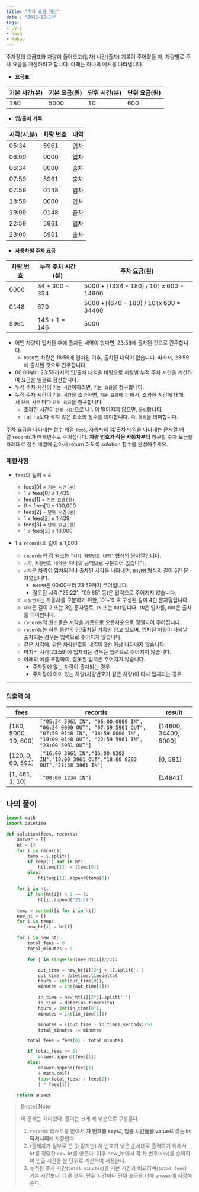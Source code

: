 ```yaml
---
title: "주차 요금 계산"
date : "2022-12-14"
tags:
- LV-2 
- hash 
- Kakao 
---
```


주차장의 요금표와 차량이 들어오고(입차) 나간(출차) 기록이 주어졌을 때, 차량별로 주차 요금을 계산하려고 합니다. 아래는 하나의 예시를 나타냅니다.

-   **요금표**

| 기본 시간(분) | 기본 요금(원) | 단위 시간(분) | 단위 요금(원) |
| ------------- | ------------- | ------------- | ------------- |
| 180              |         5000      |10               |            600   |

-   **입/출차 기록**

| 시각(시:분) | 차량 번호 | 내역 |
| ----------- | --------- | ---- |
| 05:34       | 5961      | 입차 |
| 06:00       | 0000      | 입차 |
| 06:34       | 0000      | 출차 |
| 07:59       | 5961      | 출차 |
| 07:59       | 0148      | 입차 |
| 18:59       | 0000      | 입차 |
| 19:09       | 0148      | 출차 |
| 22:59       | 5961      | 입차 |
| 23:00            |        5961   |    출차  |

-   **자동차별 주차 요금**

| 차량 번호 | 누적 주차 시간(분) | 주차 요금(원)                               |
| --------- | ------------------ | ------------------------------------------- |
| 0000      | 34 + 300 = 334     | 5000 + `⌈`(334 - 180) / 10`⌉` x 600 = 14600 |
| 0148      | 670                | 5000 +`⌈`(670 - 180) / 10`⌉`x 600 = 34400   |
| 5961      | 145 + 1 = 146      | 5000                                        |

-   어떤 차량이 입차된 후에 출차된 내역이 없다면, 23:59에 출차된 것으로 간주합니다.
    -   `0000`번 차량은 18:59에 입차된 이후, 출차된 내역이 없습니다. 따라서, 23:59에 출차된 것으로 간주합니다.
-   00:00부터 23:59까지의 입/출차 내역을 바탕으로 차량별 누적 주차 시간을 계산하여 요금을 일괄로 정산합니다. 
-   누적 주차 시간이 `기본 시간`이하라면, `기본 요금`을 청구합니다.  
-   누적 주차 시간이 `기본 시간`을 초과하면, `기본 요금`에 더해서, 초과한 시간에 대해서 `단위 시간` 마다 `단위 요금`을 청구합니다.
    -   초과한 시간이 `단위 시간`으로 나누어 떨어지지 않으면, `올림`합니다.
    -   `⌈`a`⌉` : a보다 작지 않은 최소의 정수를 의미합니다. 즉, `올림`을 의미합니다.

주차 요금을 나타내는 정수 배열 `fees`, 자동차의 입/출차 내역을 나타내는 문자열 배열 `records`가 매개변수로 주어집니다. **차량 번호가 작은 자동차부터** 청구할 주차 요금을 차례대로 정수 배열에 담아서 return 하도록 solution 함수를 완성해주세요.

### 제한사항

-   `fees`의 길이 = 4
    -   fees[0] = `기본 시간(분)`
    -   1 ≤ fees[0] ≤ 1,439 
    -   fees[1] = `기본 요금(원)`
    -   0 ≤ fees[1] ≤ 100,000
    -   fees[2] = `단위 시간(분)`
    -   1 ≤ fees[2] ≤ 1,439
    -   fees[3] = `단위 요금(원)`
    -   1 ≤ fees[3] ≤ 10,000

- 1 ≤ `records`의 길이 ≤ 1,000
    -   `records`의 각 원소는 `"시각 차량번호 내역"` 형식의 문자열입니다.
    -   `시각`, `차량번호`, `내역`은 하나의 공백으로 구분되어 있습니다.
    -   `시각`은 차량이 입차되거나 출차된 시각을 나타내며, `HH:MM` 형식의 길이 5인 문자열입니다.
        -   `HH:MM`은 00:00부터 23:59까지 주어집니다.
        -   잘못된 시각("25:22", "09:65" 등)은 입력으로 주어지지 않습니다.
    -   `차량번호`는 자동차를 구분하기 위한, `0'~'9'로 구성된 길이 4인 문자열입니다.  
    -   `내역`은 길이 2 또는 3인 문자열로, `IN` 또는 `OUT`입니다. `IN`은 입차를, `OUT`은 출차를 의미합니다. 
    -   `records`의 원소들은 시각을 기준으로 오름차순으로 정렬되어 주어집니다.
    -   `records`는 하루 동안의 입/출차된 기록만 담고 있으며, 입차된 차량이 다음날 출차되는 경우는 입력으로 주어지지 않습니다.
    -   같은 시각에, 같은 차량번호의 내역이 2번 이상 나타내지 않습니다.
    -   마지막 시각(23:59)에 입차되는 경우는 입력으로 주어지지 않습니다.
    -   아래의 예를 포함하여, 잘못된 입력은 주어지지 않습니다.
        -   주차장에 없는 차량이 출차되는 경우
        -   주차장에 이미 있는 차량(차량번호가 같은 차량)이 다시 입차되는 경우

---

### 입출력 예

| fees                 | records                                                                                                                                                         | result               |
| -------------------- | --------------------------------------------------------------------------------------------------------------------------------------------------------------- | -------------------- |
| [180, 5000, 10, 600] | `["05:34 5961 IN", "06:00 0000 IN", "06:34 0000 OUT", "07:59 5961 OUT", "07:59 0148 IN", "18:59 0000 IN", "19:09 0148 OUT", "22:59 5961 IN", "23:00 5961 OUT"]` | [14600, 34400, 5000] |
| [120, 0, 60, 591]    | `["16:00 3961 IN","16:00 0202 IN","18:00 3961 OUT","18:00 0202 OUT","23:58 3961 IN"]`                                                                           | [0, 591]             |
| [1, 461, 1, 10]      | `["00:00 1234 IN"]`                                                                                                                                             | [14841]              |

## 나의 풀이
```python
import math
import datetime

def solution(fees, records):
    answer = []
    ht = {}
    for i in records:
        temp = i.split()
        if temp[1] not in ht:
            ht[temp[1]] = [temp[0]]
        else:
            ht[temp[1]].append(temp[0])

    for i in ht:
        if len(ht[i]) % 2 == 1:
            ht[i].append("23:59")

    temp = sorted([i for i in ht])
    new_ht = {}
    for i in temp:
        new_ht[i] = ht[i]

    for i in new_ht:
        total_fees = 0
        total_minutes = 0

        for j in range(len(new_ht[i])//2):

            out_time = new_ht[i][2*j + 1].split(':')
            out_time = datetime.timedelta(
            hours = int(out_time[0]), 
            minutes = int(out_time[1]))

            in_time = new_ht[i][2*j].split(':')
            in_time = datetime.timedelta(
            hours = int(in_time[0]), 
            minutes = int(in_time[1]))

            minutes = ((out_time - in_time).seconds)/60
            total_minutes += minutes

        total_fees = fees[0] - total_minutes

        if total_fees >= 0:
            answer.append(fees[1])
        else:
            answer.append(fees[1] 
            + math.ceil(
            (abs(total_fees) / fees[2])
            ) * fees[3])

    return answer
```

>[!note] Note  
>  
>이 문제는 재미있다. 풀이는 크게 세 부분으로 구성된다.
>1. `records` 리스트를 받아서 **차 번호를 key로, 입출 시간들을 value로  갖는 `ht` 딕셔너리**에 저장한다. 
>2. (출제자가 일부로 꼰 것 같지만) 차 번호가 낮은 순서대로 출력하기 위해서 `ht`를 정렬한 `new_ht`를 만든다. 이후 new_ht에서 각 차 번호(`key`)를 순회하며 입출 시간을 분 단위로 계산하여 저장한다. 
>3. 누적된 주차 시간(`total_minutes`)을 기본 시간과 비교하며(`total_fees`) 기본 시간보다 더 클 경우, 단위 시간마다 단위 요금을 더해  `answer`에 저장해준다. 